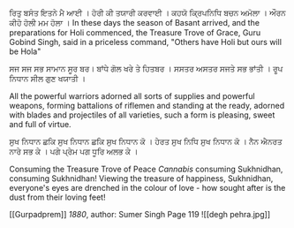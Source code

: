 ਰਿਤੁ ਬਸੰਤ ਇਤਨੇ ਮੈ ਆਈ । ਹੋਰੀ ਕੀ ਤਯਾਰੀ ਕਰਵਾਈ । ਕਹਯੋ ਕ੍ਰਿਪਨਿਧਿ ਬਚਨ ਅਮੋਲਾ । ਔਰਨ ਕੀਹੋ ਹੋਲੀ ਮਮ ਹੋਲਾ ।
In these days the season of Basant arrived, and the preparations for Holi commenced, the Treasure Trove of Grace, Guru Gobind Singh, said in a priceless command, "Others have Holi but ours will be Hola"

ਸਜ ਸਜ ਸਭ ਸਾਮਾਨ ਸੂਰ ਬਰ। ਬਾਂਧੇ ਗੋਲ ਖਰੇ ਤੇ ਹਿਤਬਰ । ਸਸਤਰ ਅਸਤਰ ਸਜਤੇ ਸਭ ਭਾਂਤੀ । ਰੂਪ ਨਿਧਾਨ ਸੀਲ ਗੁਣ ਖਯਾਤੀ ।

All the powerful warriors adorned all sorts of supplies and powerful weapons, forming battalions of riflemen and standing at the ready, adorned with blades and projectiles of all varieties, such a form is pleasing, sweet and full of virtue.

ਸੁਖ ਨਿਧਾਨ ਛਕਿ ਸੁਖ ਨਿਧਾਨ ਛਕਿ ਸੁਖ ਨਿਧਾਨ ਕੋ । ਹੇਰਤ ਸੁਖ ਨਿਧਿ ਸੁਖ ਨਿਧਾਨ ਕੋ । ਨੈਨ ਐਨਰਤ ਨਾਰੇ ਸਭ ਕੇ । ਪਗੇ ਪ੍ਰੇਮ ਪਗ ਧੂਰਿ ਅਲਭ ਕੇ ।

Consuming the Treasure Trove of Peace *Cannabis* consuming Sukhnidhan, consuming Sukhnidhan! Viewing the treasure of happiness, Sukhnidhan, everyone's eyes are drenched in the colour of love - how sought after is the dust from their loving feet!

[[Gurpadprem]] *1880*, author: Sumer Singh
Page 119
![[degh pehra.jpg]]